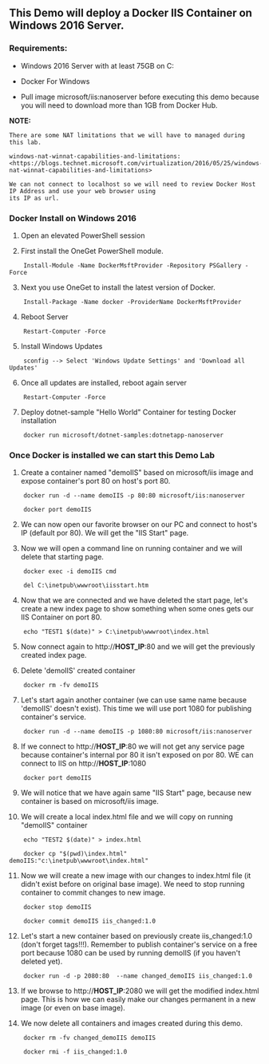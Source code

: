 ## This Demo will deploy a Docker IIS Container on Windows 2016 Server.

### Requirements:

- Windows 2016 Server with at least 75GB on C:

- Docker For Windows

- Pull image microsoft/iis:nanoserver before executing this demo because you will need to download more than 1GB from Docker Hub.

__NOTE:__
~~~
There are some NAT limitations that we will have to managed during this lab.

windows-nat-winnat-capabilities-and-limitations:
<https://blogs.technet.microsoft.com/virtualization/2016/05/25/windows-nat-winnat-capabilities-and-limitations>

We can not connect to localhost so we will need to review Docker Host IP Address and use your web browser using 
its IP as url.
~~~

### Docker Install on Windows 2016

1. Open an elevated PowerShell session


2. First install the OneGet PowerShell module.

~~~
	Install-Module -Name DockerMsftProvider -Repository PSGallery -Force
~~~

3. Next you use OneGet to install the latest version of Docker.

~~~
	Install-Package -Name docker -ProviderName DockerMsftProvider
~~~

4. Reboot Server
	
~~~
	Restart-Computer -Force
~~~

5. Install Windows Updates

~~~
	sconfig --> Select 'Windows Update Settings' and 'Download all Updates'
~~~

6. Once all updates are installed, reboot again server

~~~
	Restart-Computer -Force
~~~

7. Deploy dotnet-sample "Hello World" Container for testing Docker installation

~~~
	docker run microsoft/dotnet-samples:dotnetapp-nanoserver
~~~

### Once Docker is installed we can start this Demo Lab

1. Create a container named "demoIIS" based on microsoft/iis image and expose container's port 80 on host's port 80.
	
~~~
	docker run -d --name demoIIS -p 80:80 microsoft/iis:nanoserver

	docker port demoIIS
~~~

2. We can now open our favorite browser on our PC and connect to host's IP (default por 80). We will get the "IIS Start" page.


3. Now we will  open a command line on running container and we will delete that starting page.

~~~
	docker exec -i demoIIS cmd

	del C:\inetpub\wwwroot\iisstart.htm
~~~

4. Now that we are connected and we have deleted the start page, let's create a new index page to show something when some ones gets our IIS Container on port 80.

~~~
	echo "TEST1 $(date)" > C:\inetpub\wwwroot\index.html
~~~


5. Now connect again to http://__HOST_IP__:80 and we will get the previously created index page.


6. Delete 'demoIIS' created container
	
~~~
	docker rm -fv demoIIS
~~~

7. Let's start again another container (we can use same name because 'demoIIS' doesn't exist). This time we will use port 1080 for publishing container's service.

~~~
	docker run -d --name demoIIS -p 1080:80 microsoft/iis:nanoserver
~~~

8. If we connect to http://__HOST_IP__:80 we will not get any service page because container's internal por 80 it isn't exposed on por 80. WE can connect to IIS on http://__HOST_IP__:1080

~~~
	docker port demoIIS
~~~

9. We will notice that we have again same "IIS Start" page, because new container is based on microsoft/iis image.


10. We will create a local index.html file and we will copy on running "demoIIS" container

~~~
	echo "TEST2 $(date)" > index.html 

	docker cp "$(pwd)\index.html" demoIIS:"c:\inetpub\wwwroot\index.html"
~~~

11. Now we will create a new image with our changes to index.html file (it didn't exist before on original base image). We need to stop running container to commit changes to new image.
 
~~~
	docker stop demoIIS

	docker commit demoIIS iis_changed:1.0
~~~

12. Let's start a new container based on previously create iis_changed:1.0 (don't forget tags!!!). Remember to publish container's service on a free port because 1080 can be used by running demoIIS (if you haven't deleted yet).

~~~
	docker run -d -p 2080:80  --name changed_demoIIS iis_changed:1.0
~~~

13. If we browse to http://__HOST_IP__:2080 we will get the modified index.html page. This is how we can easily make our changes permanent in a new image (or even on base image).


14. We now delete all containers and images created during this demo.

~~~
	docker rm -fv changed_demoIIS demoIIS

	docker rmi -f iis_changed:1.0
~~~
